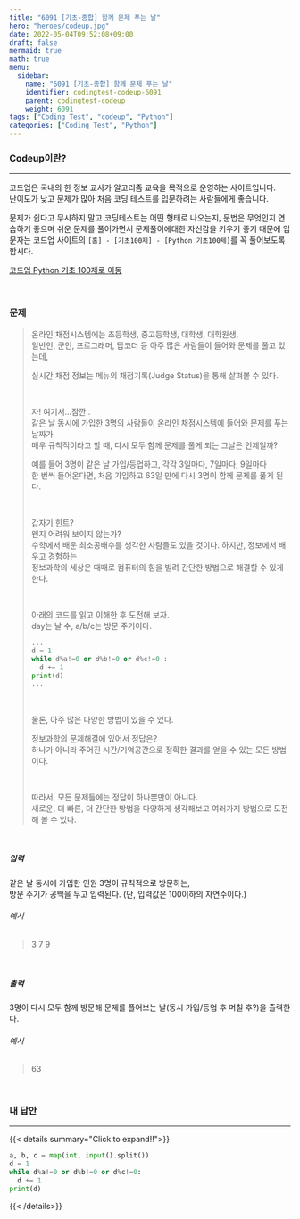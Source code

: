 ```yaml
---
title: "6091 [기초-종합] 함께 문제 푸는 날"
hero: "heroes/codeup.jpg"
date: 2022-05-04T09:52:08+09:00
draft: false
mermaid: true
math: true
menu:
  sidebar:
    name: "6091 [기초-종합] 함께 문제 푸는 날"
    identifier: codingtest-codeup-6091
    parent: codingtest-codeup
    weight: 6091
tags: ["Coding Test", "codeup", "Python"]
categories: ["Coding Test", "Python"]
---
```


### Codeup이란?
---
코드업은 국내의 한 정보 교사가 알고리즘 교육을 목적으로 운영하는 사이트입니다.\
난이도가 낮고 문제가 많아 처음 코딩 테스트를 입문하려는 사람들에게 좋습니다.

문제가 쉽다고 무시하지 말고 코딩테스트는 어떤 형태로 나오는지, 문법은 무엇인지 연습하기 좋으며 쉬운 문제를 풀어가면서 문제풀이에대한 자신감을 키우기 좋기 때문에 입문자는 코드업 사이트의 `[홈] - [기초100제] - [Python 기초100제]`를 꼭 풀어보도록 합시다.

[코드업 Python 기초 100제로 이동](https://codeup.kr/problemsetsol.php?psid=33)


&nbsp;

### 문제
> 온라인 채점시스템에는 초등학생, 중고등학생, 대학생, 대학원생,\
> 일반인, 군인, 프로그래머, 탑코더 등 아주 많은 사람들이 들어와 문제를 풀고 있는데,
> 
> 실시간 채점 정보는 메뉴의 채점기록(Judge Status)을 통해 살펴볼 수 있다.
> 
> &nbsp;
> 
> 자! 여기서...잠깐..\
> 같은 날 동시에 가입한 3명의 사람들이 온라인 채점시스템에 들어와 문제를 푸는 날짜가\
> 매우 규칙적이라고 할 때, 다시 모두 함께 문제를 풀게 되는 그날은 언제일까?
> 
> 예를 들어 3명이 같은 날 가입/등업하고, 각각 3일마다, 7일마다, 9일마다\
> 한 번씩 들어온다면, 처음 가입하고 63일 만에 다시 3명이 함께 문제를 풀게 된다.
> 
> &nbsp;
> 
> 갑자기 힌트?\
> 왠지 어려워 보이지 않는가?\
> 수학에서 배운 최소공배수를 생각한 사람들도 있을 것이다. 하지만, 정보에서 배우고 경험하는\
> 정보과학의 세상은 때때로 컴퓨터의 힘을 빌려 간단한 방법으로 해결할 수 있게 한다.
> 
> &nbsp;
> 
> 아래의 코드를 읽고 이해한 후 도전해 보자.\
> day는 날 수, a/b/c는 방문 주기이다.
> ```python
> ...
> d = 1
> while d%a!=0 or d%b!=0 or d%c!=0 :
>   d += 1
> print(d)
> ...
> ```
> 
> &nbsp;
> 
> 물론, 아주 많은 다양한 방법이 있을 수 있다.
> 
> 정보과학의 문제해결에 있어서 정답은?\
> 하나가 아니라 주어진 시간/기억공간으로 정확한 결과를 얻을 수 있는 모든 방법이다.
> 
> &nbsp;
> 
> 따라서, 모든 문제들에는 정답이 하나뿐만이 아니다.\
> 새로운, 더 빠른, 더 간단한 방법을 다양하게 생각해보고 여러가지 방법으로 도전해 볼 수 있다.

&nbsp;

##### 입력
같은 날 동시에 가입한 인원 3명이 규칙적으로 방문하는,\
방문 주기가 공백을 두고 입력된다. (단, 입력값은 100이하의 자연수이다.)
###### 예시
> 3 7 9

&nbsp;

##### 출력
3명이 다시 모두 함께 방문해 문제를 풀어보는 날(동시 가입/등업 후 며칠 후?)을 출력한다.
###### 예시
> 63

&nbsp;

### 내 답안
---
{{< details summary="Click to expand!!">}}
```python
a, b, c = map(int, input().split())
d = 1
while d%a!=0 or d%b!=0 or d%c!=0:
  d += 1
print(d)
```
{{< /details>}}